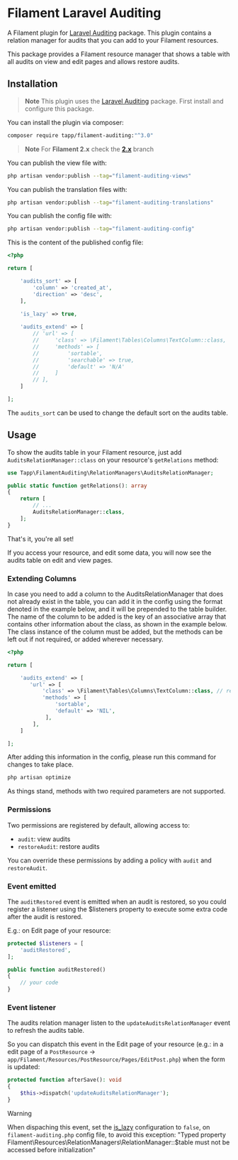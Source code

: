 # Filament Laravel Auditing

A Filament plugin for [Laravel Auditing](https://laravel-auditing.com/) package.
This plugin contains a relation manager for audits that you can add to your Filament resources.

This package provides a Filament resource manager that shows a table with all audits on view and edit pages and allows
restore audits.

## Installation

> **Note**
> This plugin uses the [Laravel Auditing](https://laravel-auditing.com/) package. First install and configure this
> package.

You can install the plugin via composer:

```bash
composer require tapp/filament-auditing:"^3.0"
```

> **Note** 
> For **Filament 2.x** check the **[2.x](https://github.com//TappNetwork/filament-auditing/tree/2.x)** branch

You can publish the view file with:

```bash
php artisan vendor:publish --tag="filament-auditing-views"
```
You can publish the translation files with:

```bash
php artisan vendor:publish --tag="filament-auditing-translations"
```

You can publish the config file with:

```bash
php artisan vendor:publish --tag="filament-auditing-config"
```

This is the content of the published config file:

```php
<?php

return [

    'audits_sort' => [
        'column' => 'created_at',
        'direction' => 'desc',
    ],

    'is_lazy' => true,
    
    'audits_extend' => [
        // 'url' => [
        //     'class' => \Filament\Tables\Columns\TextColumn::class,
        //     'methods' => [
        //         'sortable',
        //         'searchable' => true,
        //         'default' => 'N/A'
        //     ]
        // ],
    ]

];
```

The `audits_sort` can be used to change the default sort on the audits table.

## Usage

To show the audits table in your Filament resource, just add `AuditsRelationManager::class` on your
resource's `getRelations` method:

```php
use Tapp\FilamentAuditing\RelationManagers\AuditsRelationManager;

public static function getRelations(): array
{
    return [
        // ...
        AuditsRelationManager::class,
    ];
}
```

That's it, you're all set!

If you access your resource, and edit some data, you will now see the audits table on edit and view pages.

### Extending Columns

In case you need to add a column to the AuditsRelationManager that does
not already exist in the table, you can add it in the config using the format denoted in the example below, and it will be
prepended to the table builder. The name of the column to be added is the key of an associative array that contains other information about the class, as shown in the example below. The class instance of the column must be added, but the methods can be left out if not required, or added wherever necessary. 

```php
<?php

return [

    'audits_extend' => [
       'url' => [
           'class' => \Filament\Tables\Columns\TextColumn::class, // required
           'methods' => [
               'sortable',
               'default' => 'NIL',
            ],
        ],
    ]

];
```


After adding this information in the config, please run this command for changes to take place.

```bash
php artisan optimize
```

As things stand, methods with two required parameters are not supported.

### Permissions

Two permissions are registered by default, allowing access to:

- `audit`: view audits
- `restoreAudit`: restore audits

You can override these permissions by adding a policy with `audit` and `restoreAudit`.

### Event emitted

The `auditRestored` event is emitted when an audit is restored, so you could register a listener using the $listeners property to execute some extra code after the audit is restored.

E.g.: on Edit page of your resource:

```php
protected $listeners = [
    'auditRestored',
];

public function auditRestored()
{
    // your code
}
```

### Event listener

The audits relation manager listen to the `updateAuditsRelationManager` event to refresh the audits table.

So you can dispatch this event in the Edit page of your resource (e.g.: in a edit page of a `PostResource` -> `app/Filament/Resources/PostResource/Pages/EditPost.php`) when the form is updated:

```php
protected function afterSave(): void
{
    $this->dispatch('updateAuditsRelationManager');
}
```

> [!WARNING]
> When dispaching this event, set the [is_lazy](https://filamentphp.com/docs/3.x/panels/resources/relation-managers#disabling-lazy-loading) configuration to `false`, on `filament-auditing.php` 
> config file, to avoid this exception: "Typed property Filament\Resources\RelationManagers\RelationManager::$table
> must not be accessed before initialization"
